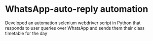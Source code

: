 # WhatsApp-auto-reply automation
Developed an automation selenium webdriver script in Python that responds to user queries over WhatsApp and sends
them their class timetable for the day
